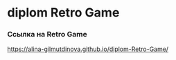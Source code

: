 # diplom  Retro Game  
### Ссылка на Retro Game

https://alina-gilmutdinova.github.io/diplom-Retro-Game/
